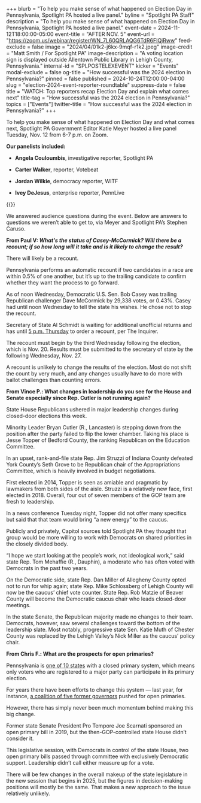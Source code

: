 +++
blurb = "To help you make sense of what happened on Election Day in Pennsylvania, Spotlight PA hosted a live panel."
byline = "Spotlight PA Staff"
description = "To help you make sense of what happened on Election Day in Pennsylvania, Spotlight PA hosted a live panel."
event-date = 2024-11-12T18:00:00-05:00
event-title = "AFTER NOV. 5"
event-url = "https://zoom.us/webinar/register/WN_7L60QRLAQG6TdR6FIQjRww"
feed-exclude = false
image = "2024/04/01k2-j6kx-9mqf-r1k2.jpeg"
image-credit = "Matt Smith / For Spotlight PA"
image-description = "A voting location sign is displayed outside Allentown Public Library in Lehigh County, Pennsylvania."
internal-id = "SPLPOSTELEXEVENT"
kicker = "Events"
modal-exclude = false
og-title = "How successful was the 2024 election in Pennsylvania?"
pinned = false
published = 2024-10-24T12:00:00-04:00
slug = "election-2024-event-reporter-roundtable"
suppress-date = false
title = "WATCH: Top reporters recap Election Day and explain what comes next"
title-tag = "How successful was the 2024 election in Pennsylvania?"
topics = ["Events"]
twitter-title = "How successful was the 2024 election in Pennsylvania?"
+++

To help you make sense of what happened on Election Day and what comes next, Spotlight PA Government Editor Katie Meyer hosted a live panel Tuesday, Nov. 12 from 6-7 p.m. on Zoom.

<strong>Our panelists included:</strong>

- <strong>Angela Couloumbis</strong>, investigative reporter, Spotlight PA

- <strong>Carter Walker</strong>, reporter, Votebeat

- <strong>Jordan Wilkie</strong>, democracy reporter, WITF

- <strong>Ivey DeJesus</strong>, enterprise reporter, PennLive

{{<vimeo id="1029289189" >}}

We answered audience questions during the event. Below are answers to questions we weren’t able to get to, via Meyer and Spotlight PA’s Stephen Caruso.

<strong>From Paul V: <em>What&#39;s the status of Casey-McCormick? Will there be a recount; if so how long will it take and is it likely to change the result?</em></strong>

There will likely be a recount.

Pennsylvania performs an automatic recount if two candidates in a race are within 0.5% of one another, but it’s up to the trailing candidate to confirm whether they want the process to go forward.

As of noon Wednesday, Democratic U.S. Sen. Bob Casey was trailing Republican challenger Dave McCormick by 29,338 votes, or 0.43%. Casey had until noon Wednesday to tell the state his wishes. He chose not to stop the recount.

Secretary of State Al Schmidt is waiting for additional unofficial returns and has until <a href="https://www.inquirer.com/politics/election/pennsylvania-senate-race-recount-casey-mccormick-20241113.html">5 p.m. Thursday</a> to order a recount, per The Inquirer.

The recount must begin by the third Wednesday following the election, which is Nov. 20. Results must be submitted to the secretary of state by the following Wednesday, Nov. 27.

A recount is unlikely to change the results of the election. Most do not shift the count by very much, and any changes usually have to do more with ballot challenges than counting errors.

<strong>From Vince P.: What changes in leadership do you see for the House and Senate especially since Rep. Cutler is not running again?</strong>

State House Republicans ushered in major leadership changes during closed-door elections this week.

Minority Leader Bryan Cutler (R., Lancaster) is stepping down from the position after the party failed to flip the lower chamber. Taking his place is Jesse Topper of Bedford County, the ranking Republican on the Education Committee.

In an upset, rank-and-file state Rep. Jim Struzzi of Indiana County defeated York County’s Seth Grove to be Republican chair of the Appropriations Committee, which is heavily involved in budget negotiations.

First elected in 2014, Topper is seen as amiable and pragmatic by lawmakers from both sides of the aisle. Struzzi is a relatively new face, first elected in 2018. Overall, four out of seven members of the GOP team are fresh to leadership.

In a news conference Tuesday night, Topper did not offer many specifics but said that that team would bring “a new energy” to the caucus.

Publicly and privately, Capitol sources told Spotlight PA they thought that group would be more willing to work with Democrats on shared priorities in the closely divided body.

“I hope we start looking at the people’s work, not ideological work,” said state Rep. Tom Mehaffie (R., Dauphin), a moderate who has often voted with Democrats in the past two years.

On the Democratic side, state Rep. Dan Miller of Allegheny County opted not to run for whip again; state Rep. Mike Schlossberg of Lehigh County will now be the caucus’ chief vote counter. State Rep. Rob Matzie of Beaver County will become the Democratic caucus chair who leads closed-door meetings.

In the state Senate, the Republican majority made no changes to their team. Democrats, however, saw several challenges toward the bottom of the leadership slate. Most notably, progressive state Sen. Katie Muth of Chester County was replaced by the Lehigh Valley’s Nick Miller as the caucus’ policy chair.

<strong>From Chris F.: What are the prospects for open primaries?</strong>

Pennsylvania is <a href="https://www.ncsl.org/elections-and-campaigns/state-primary-election-types">one of 10 states</a> with a closed primary system, which means only voters who are registered to a major party can participate in its primary election.

For years there have been efforts to change this system — last year, for instance, <a href="https://www.spotlightpa.org/news/2023/09/pennsylvania-open-primaries-governor-corbett-rendell-ridge-schweiker-wolf/">a coalition of five former governors</a> pushed for open primaries.

However, there has simply never been much momentum behind making this big change.

Former state Senate President Pro Tempore Joe Scarnati sponsored an open primary bill in 2019, but the then-GOP-controlled state House didn’t consider it.

This legislative session, with Democrats in control of the state House, two open primary bills passed through committee with exclusively Democratic support. Leadership didn’t call either measure up for a vote.

There will be few changes in the overall makeup of the state legislature in the new session that begins in 2025, but the figures in decision-making positions will mostly be the same. That makes a new approach to the issue relatively unlikely.

